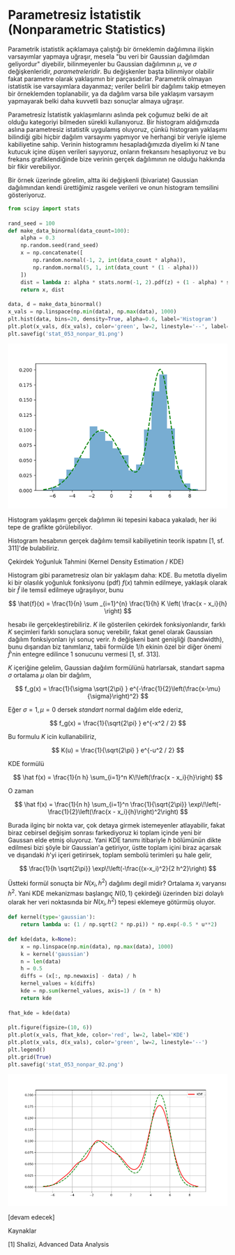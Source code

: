 # Parametresiz İstatistik (Nonparametric Statistics)

Parametrik istatistik açıklamaya çalıştığı bir örneklemin dağılımına
ilişkin varsayımlar yapmaya uğraşır, mesela "bu veri bir Gaussian
dağılımdan geliyordur" diyebilir, bilinmeyenler bu Gaussian
dağılımının $\mu$, ve $\sigma$ değişkenleridir, *parametreleridir*. Bu
değişkenler başta bilinmiyor olabilir fakat parametre olarak
yaklaşımın bir parçasıdırlar. Parametrik olmayan istatistik ise
varsayımlara dayanmaz; veriler belirli bir dağılımı takip etmeyen bir
örneklemden toplanabilir, ya da dağılım varsa bile yaklaşım varsayım
yapmayarak belki daha kuvvetli bazı sonuçlar almaya uğraşır.

Parametresiz İstatistik yaklaşımlarını aslında pek çoğumuz belki de
ait olduğu kategoriyi bilmeden sürekli kullanıyoruz. Bir histogram
aldığımızda aslına parametresiz istatistik uygulamış oluyoruz, çünkü
histogram yaklaşımı bilindiği gibi hiçbir dağılım varsayımı yapmıyor
ve herhangi bir veriyle işleme kabiliyetine sahip. Verinin
histogramını hesapladığımızda diyelim ki $N$ tane kutucuk içine düşen
verileri sayıyoruz, onların frekansını hesaplıyoruz ve bu frekans
grafiklendiğinde bize verinin gerçek dağılımının ne olduğu hakkında
bir fikir verebiliyor.

Bir örnek üzerinde görelim, altta iki değişkenli (bivariate) Gaussian
dağılımından kendi ürettiğimiz rasgele verileri ve onun histogram
temsilini gösteriyoruz.

```python
from scipy import stats

rand_seed = 100
def make_data_binormal(data_count=100):
    alpha = 0.3
    np.random.seed(rand_seed)
    x = np.concatenate([
        np.random.normal(-1, 2, int(data_count * alpha)),
        np.random.normal(5, 1, int(data_count * (1 - alpha)))
    ])
    dist = lambda z: alpha * stats.norm(-1, 2).pdf(z) + (1 - alpha) * stats.norm(5, 1).pdf(z)
    return x, dist

data, d = make_data_binormal()
x_vals = np.linspace(np.min(data), np.max(data), 1000)
plt.hist(data, bins=20, density=True, alpha=0.6, label='Histogram')
plt.plot(x_vals, d(x_vals), color='green', lw=2, linestyle='--', label='True Distribution')
plt.savefig('stat_053_nonpar_01.png')
```

![](stat_053_nonpar_01.png)

Histogram yaklaşımı gerçek dağılımın iki tepesini kabaca yakaladı, her
iki tepe de grafikte görülebiliyor.

Histogram hesabının gerçek dağılımı temsil kabiliyetinin teorik
ispatını [1, sf. 311]'de bulabiliriz.

Çekirdek Yoğunluk Tahmini (Kernel Density Estimation / KDE)

Histogram gibi parametresiz olan bir yaklaşım daha: KDE. Bu metotla
diyelim ki bir olasılık yoğunluk fonksiyonu (pdf) $f(x)$ tahmin
edilmeye, yaklaşık olarak bir $\hat{f}$ ile temsil edilmeye
uğraşılıyor, bunu

$$
\hat{f}(x) = \frac{1}{n} \sum _{i=1}^{n} \frac{1}{h} K \left( \frac{x - x_i}{h}  \right)
$$

hesabı ile gerçekleştirebiliriz. $K$ ile gösterilen çekirdek
fonksiyonlarıdır, farklı $K$ seçimleri farklı sonuçlara sonuç
verebilir, fakat genel olarak Gaussian dağılım fonksiyonları iyi sonuç
verir. $h$ değişkeni bant genişliği (bandwidth), bunu dışarıdan biz
tanımlarız, tabii formülde $1/h$ ekinin özel bir diğer önemi $\hat{f}$'nin
entegre edilince 1 sonucunu vermesi [1, sf. 313].

$K$ içeriğine gelelim, Gaussian dağılım formülünü hatırlarsak,
standart sapma $\sigma$ ortalama $\mu$ olan bir dağılım,

$$
f_g(x) = \frac{1}{\sigma \sqrt{2\pi} } e^{-\frac{1}{2}\left(\frac{x-\mu}{\sigma}\right)^2}
$$

Eğer $\sigma=1,\mu=0$ dersek *standart* normal dağılım elde ederiz,

$$
f_g(x) = \frac{1}{\sqrt{2\pi} } e^{-x^2 / 2}
$$

Bu formulu $K$ icin kullanabiliriz, 

$$
K(u) = \frac{1}{\sqrt{2\pi} } e^{-u^2 / 2}
$$

KDE formülü

$$
\hat f(x) = \frac{1}{n h} \sum_{i=1}^n K\!\left(\frac{x - x_i}{h}\right)
$$

O zaman

$$
\hat f(x) = \frac{1}{n h} \sum_{i=1}^n \frac{1}{\sqrt{2\pi}} 
\exp\!\left(-\frac{1}{2}\left(\frac{x - x_i}{h}\right)^2\right)
$$

Burada ilginç bir nokta var, çok detaya girmek istemeyenler
atlayabilir, fakat biraz cebirsel değişim sonrası farkediyoruz ki
toplam içinde yeni bir Gaussan elde etmiş oluyoruz. Yani KDE tanımı
itibariyle $h$ bölümünün dikte edilmesi bizi şöyle bir Gaussian'a
getiriyor, üstte toplam içini biraz açarsak ve dışarıdaki $h$'yi içeri
getirirsek, toplam sembolü terimleri şu hale gelir,

$$
\frac{1}{h \sqrt{2\pi}}  \exp\!\left(-\frac{(x-x_i)^2}{2 h^2}\right)
$$

Üstteki formül sonuçta bir $N(x_i, h^2)$ dağılımı degil midir?
Ortalama $x_i$ varyansı $h^2$. Yani KDE mekanizması başlangıç $N(0,1)$
çekirdeği üzerinden bizi dolaylı olarak her veri noktasında bir
$N(x_i, h^2)$ tepesi eklemeye götürmüş oluyor.

```python
def kernel(type='gaussian'):
    return lambda u: (1 / np.sqrt(2 * np.pi)) * np.exp(-0.5 * u**2)

def kde(data, k=None):
    x = np.linspace(np.min(data), np.max(data), 1000)
    k = kernel('gaussian')
    n = len(data)
    h = 0.5
    diffs = (x[:, np.newaxis] - data) / h
    kernel_values = k(diffs)
    kde = np.sum(kernel_values, axis=1) / (n * h)
    return kde

fhat_kde = kde(data)

plt.figure(figsize=(10, 6))
plt.plot(x_vals, fhat_kde, color='red', lw=2, label='KDE')
plt.plot(x_vals, d(x_vals), color='green', lw=2, linestyle='--')
plt.legend()
plt.grid(True)
plt.savefig('stat_053_nonpar_02.png')
```

![](stat_053_nonpar_02.png)




















[devam edecek]

Kaynaklar

[1] Shalizi, Advanced Data Analysis


